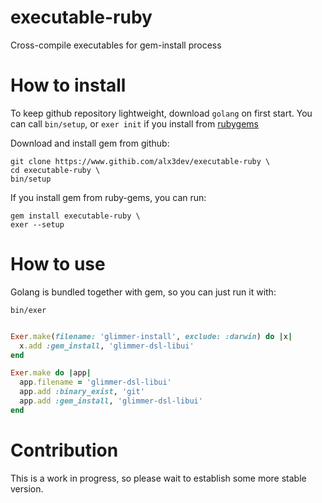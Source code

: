# executable-ruby

Cross-compile executables for gem-install process

# How to install

To keep github repository lightweight, download `golang` on first start. You can call `bin/setup`, or `exer init` if you install from [rubygems](https://rubygems.org/alx3dev/executable-ruby)

Download and install gem from github:

```
git clone https://www.githib.com/alx3dev/executable-ruby \
cd executable-ruby \
bin/setup
```
If you install gem from ruby-gems, you can run:

```
gem install executable-ruby \
exer --setup
```

# How to use
Golang is bundled together with gem, so you can just run it with:

```
bin/exer
```


```ruby

Exer.make(filename: 'glimmer-install', exclude: :darwin) do |x|
  x.add :gem_install, 'glimmer-dsl-libui'
end
```

```ruby
Exer.make do |app|
  app.filename = 'glimmer-dsl-libui'
  app.add :binary_exist, 'git'
  app.add :gem_install, 'glimmer-dsl-libui'
end
```

# Contribution
This is a work in progress, so please wait to establish some more stable version.
